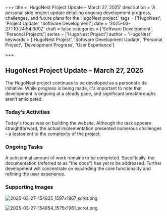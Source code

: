 +++
title = 'HugoNest Project Update – March 27, 2025'
description = 'A personal side project update detailing ongoing development progress, challenges, and future plans for the HugoNest project.'
tags = ['HugoNest', 'Project Update', 'Software Development']
date = '2025-03-27T10:24:54.000Z'
draft = false
categories = ['Software Development', 'Personal Projects']
series = ['HugoNest Project']
author = 'HugoNest'
keywords = ['HugoNest Project', 'Software Development Update', 'Personal Project', 'Development Progress', 'User Experience']

+++

## HugoNest Project Update – March 27, 2025

The HugoNest project continues to be developed as a personal side initiative. While progress is being made, it's important to note that development is ongoing at a steady pace, and significant breakthroughs aren’t anticipated.

### Today’s Activities

Today's focus was on building the website.  Although the task appears straightforward, the actual implementation presented numerous challenges – a testament to the complexity of the project.

### Ongoing Tasks

A substantial amount of work remains to be completed. Specifically, the documentation (referred to as "the docs") has yet to be addressed.  Further development will concentrate on expanding the core functionality and refining the user experience.

### Supporting Images

![2025-03-27-154825_1597x1967_scrot.png](2025-03-27-154825_1597x1967_scrot.png)

![2025-03-27-154854_1575x1961_scrot.png](2025-03-27-154854_1575x1961_scrot.png)
